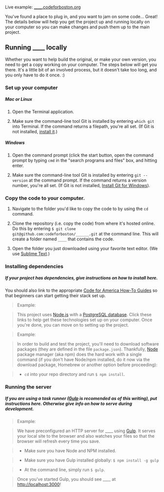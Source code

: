Live example: [____.codeforboston.org](____.codeforboston.org)

You've found a place to plug in, and you want to jam on some code... Great!
The details below will help you get the project up and running locally on your computer so you can make changes and push them up to the main project.


## Running ____ locally
Whether you want to help build the original, or make your own version, you need to get a copy working on your computer.  The steps below will get you there.  It's a little bit of an involved process, but it doesn't take too long, and you only have to do it once. :)
### Set up your computer

##### Mac or Linux

1. Open the Terminal application.

2. Make sure the command-line tool Git is installed by entering `which git` into Terminal. If the command returns a filepath, you're all set. (If Git is not installed, [install it](http://git-scm.com/book/en/Getting-Started-Installing-Git).)

##### Windows

1. Open the command prompt (click the start button, open the command prompt by typing `cmd` in the "search programs and files" box, and hitting enter.

2. Make sure the command-line tool Git is installed by entering `git --version` at the command prompt. If the command returns a version number, you're all set. (If Git is not installed,
[Install Git for Windows](http://git-scm.com/book/en/Getting-Started-Installing-Git)).


### Copy the code to your computer.

1. Navigate to the folder you'd like to copy the code to by using the `cd` command.

2. Clone the repository (i.e. copy the code) from where it's hosted online. Do this by entering `$ git clone git@github.com:codeforboston/______.git` at the command line.  This will create a folder named `____` that contains the code.

3. Open the folder you just downloaded using your favorite text editor. (We use [Sublime Text](http://www.sublimetext.com/).)

### Installing dependencies

##### If your project has dependencies, give instructions on how to install here.

You should also link to the appropriate [Code for America How-To Guides](https://github.com/codeforamerica/howto/) so that beginners can start getting their stack set up.

> Example:

> This project uses [Node.js][node] with a [PostgreSQL database][psql]. Click these links to help get these technologies set up on your computer. Once you're done, you can move on to setting up the project.

[node]: https://github.com/codeforamerica/howto/blob/master/Node.js.md
[psql]: https://github.com/codeforamerica/howto/blob/master/PostgreSQL.md

> Example:

> In order to build and test the project, you'll need to download software packages (they are defined in the file  `package.json`). Thankfully, [Node](http://nodejs.org/) package manager (aka npm) does the hard work with a single command (if you don't have Node/npm installed, do it now via the download package, Homebrew or another option before proceeding):

> * `cd` into your repo directory and run `$ npm install`.

### Running the server

##### If you are using a task runner ([Gulp](http://gulpjs.com/) is recomended as of this writing), put instructions here.  Otherwise give info on how to serve during development.

> Example:

> We have preconfigured an HTTP server for ____ using [Gulp](http://gulpjs.com/). It serves your local site to the browser and also watches your files so that the browser will refresh every time you save.

> * Make sure you have Node and NPM installed.

> * Make sure you have Gulp installed globally: `$ npm install -g gulp`

> * At the command line, simply run `$ gulp`.

> Once you've started Gulp, you should see ____ at [http://localhost:3000](http://localhost:3000)!

